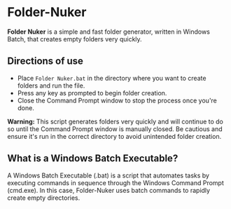 # Folder-Nuker
**Folder Nuker** is a simple and fast folder generator, written in Windows Batch, that creates empty folders very quickly.

## Directions of use
* Place `Folder Nuker.bat` in the directory where you want to create folders and run the file.
* Press any key as prompted to begin folder creation.
* Close the Command Prompt window to stop the process once you're done.

**Warning:** This script generates folders very quickly and will continue to do so until the Command Prompt window is manually closed. Be cautious and ensure it's run in the correct directory to avoid unintended folder creation.

## What is a Windows Batch Executable?
A Windows Batch Executable (.bat) is a script that automates tasks by executing commands in sequence through the Windows Command Prompt (cmd.exe). In this case, Folder-Nuker uses batch commands to rapidly create empty directories.
